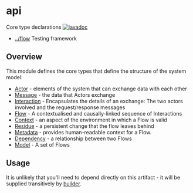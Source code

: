 
<!-- title start -->

# api

Core type declarations
[![javadoc](https://javadoc.io/badge2/com.mastercard.test.flow/api/javadoc.svg)](https://javadoc.io/doc/com.mastercard.test.flow/api)

 * [../flow](https://github.com/Mastercard/flow) Testing framework

<!-- title end -->

## Overview

This module defines the core types that define the structure of the system model:

 * [Actor][flow.Actor] - elements of the system that can exchange data with each other
 * [Message][flow.Message] - the data that Actors exchange
 * [Interaction][flow.Interaction] - Encapsulates the details of an exchange: The two actors involved and the request/response messages
 * [Flow][flow.Flow] - A contextualised and causally-linked sequence of Interactions
 * [Context][flow.Context] - an aspect of the environment in which a Flow is valid
 * [Residue][flow.Residue] - a persistent change that the flow leaves behind
 * [Metadata][flow.Metadata] - provides human-readable context for a Flow.
 * [Dependency][flow.Dependency] - a relationship between two Flows
 * [Model][flow.Model] - A set of Flows

<!-- code_link_start -->

[flow.Actor]: src/main/java/com/mastercard/test/flow/Actor.java
[flow.Message]: src/main/java/com/mastercard/test/flow/Message.java
[flow.Interaction]: src/main/java/com/mastercard/test/flow/Interaction.java
[flow.Flow]: src/main/java/com/mastercard/test/flow/Flow.java
[flow.Context]: src/main/java/com/mastercard/test/flow/Context.java
[flow.Residue]: src/main/java/com/mastercard/test/flow/Residue.java
[flow.Metadata]: src/main/java/com/mastercard/test/flow/Metadata.java
[flow.Dependency]: src/main/java/com/mastercard/test/flow/Dependency.java
[flow.Model]: src/main/java/com/mastercard/test/flow/Model.java

<!-- code_link_end -->

## Usage

It is unlikely that you'll need to depend directly on this artifact - it will be supplied transitively by [builder](../builder).
